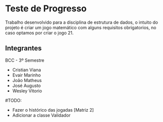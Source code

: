 # Teste de Progresso
Trabalho desenvolvido para a disciplina de estrutura de dados, o intuito do projeto é criar um jogo matemático com alguns requisitos obrigatorios, no caso optamos por criar o jogo 21. 

## Integrantes
BCC - 3º Semestre

+ Cristian Viana
+ Evair Marinho
+ João Matheus
+ José Augusto
+ Wesley Vitorio

#TODO:
+ Fazer o histórico das jogadas [Matriz 2]
+ Adicionar a classe Validador
